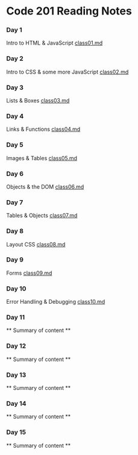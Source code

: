 # Code 201 Reading Notes



### Day 1
Intro to HTML & JavaScript
[class01.md](./class01.md)

### Day 2
Intro to CSS & some more JavaScript
[class02.md](./class02.md)


### Day 3
Lists & Boxes
[class03.md](./class03.md)


### Day 4
Links & Functions
[class04.md](./class04.md)


### Day 5
Images & Tables
[class05.md](./class05.md)


### Day 6
Objects & the DOM
[class06.md](./class06.md)


### Day 7
Tables & Objects
[class07.md](./class07.md)


### Day 8
Layout CSS
[class08.md](./class08.md)


### Day 9
Forms
[class09.md](./class09.md)


### Day 10
Error Handling & Debugging
[class10.md](./class10.md)


### Day 11
** Summary of content **



### Day 12
** Summary of content **



### Day 13
** Summary of content **



### Day 14
** Summary of content **



### Day 15
** Summary of content **



